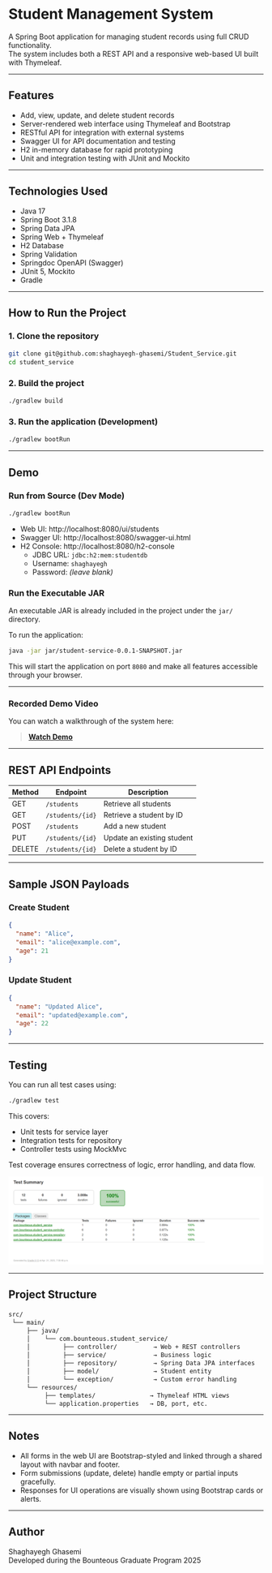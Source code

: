 # Student Management System

A Spring Boot application for managing student records using full CRUD functionality.  
The system includes both a REST API and a responsive web-based UI built with Thymeleaf.

---

## Features

- Add, view, update, and delete student records
- Server-rendered web interface using Thymeleaf and Bootstrap
- RESTful API for integration with external systems
- Swagger UI for API documentation and testing
- H2 in-memory database for rapid prototyping
- Unit and integration testing with JUnit and Mockito

---

## Technologies Used

- Java 17
- Spring Boot 3.1.8
- Spring Data JPA
- Spring Web + Thymeleaf
- H2 Database
- Spring Validation
- Springdoc OpenAPI (Swagger)
- JUnit 5, Mockito
- Gradle

---

## How to Run the Project

### 1. Clone the repository

```bash
git clone git@github.com:shaghayegh-ghasemi/Student_Service.git
cd student_service
```

### 2. Build the project

```bash
./gradlew build
```

### 3. Run the application (Development)

```bash
./gradlew bootRun
```

---

## Demo

### Run from Source (Dev Mode)

```bash
./gradlew bootRun
```

- Web UI: http://localhost:8080/ui/students
- Swagger UI: http://localhost:8080/swagger-ui.html
- H2 Console: http://localhost:8080/h2-console
    - JDBC URL: `jdbc:h2:mem:studentdb`
    - Username: `shaghayegh`
    - Password: *(leave blank)*

### Run the Executable JAR

An executable JAR is already included in the project under the `jar/` directory.

To run the application:

```bash
java -jar jar/student-service-0.0.1-SNAPSHOT.jar
```

This will start the application on port `8080` and make all features accessible through your browser.

---

### Recorded Demo Video

You can watch a walkthrough of the system here:  

> **[Watch Demo](https://youtu.be/BuGSAD9s9ao)**

---

## REST API Endpoints

| Method | Endpoint          | Description                  |
|--------|-------------------|------------------------------|
| GET    | `/students`       | Retrieve all students        |
| GET    | `/students/{id}`  | Retrieve a student by ID     |
| POST   | `/students`       | Add a new student            |
| PUT    | `/students/{id}`  | Update an existing student   |
| DELETE | `/students/{id}`  | Delete a student by ID       |

---

## Sample JSON Payloads

### Create Student

```json
{
  "name": "Alice",
  "email": "alice@example.com",
  "age": 21
}
```

### Update Student

```json
{
  "name": "Updated Alice",
  "email": "updated@example.com",
  "age": 22
}
```

---

## Testing

You can run all test cases using:

```bash
./gradlew test
```

This covers:
- Unit tests for service layer
- Integration tests for repository
- Controller tests using MockMvc

Test coverage ensures correctness of logic, error handling, and data flow.

![img.png](img.png)

---

## Project Structure

```
src/
 └── main/
     ├── java/
     │    └── com.bounteous.student_service/
     │         ├── controller/          → Web + REST controllers
     │         ├── service/             → Business logic
     │         ├── repository/          → Spring Data JPA interfaces
     │         ├── model/               → Student entity
     │         └── exception/           → Custom error handling
     └── resources/
          ├── templates/               → Thymeleaf HTML views
          └── application.properties   → DB, port, etc.
```

---

## Notes

- All forms in the web UI are Bootstrap-styled and linked through a shared layout with navbar and footer.
- Form submissions (update, delete) handle empty or partial inputs gracefully.
- Responses for UI operations are visually shown using Bootstrap cards or alerts.

---

## Author

Shaghayegh Ghasemi  
Developed during the Bounteous Graduate Program 2025
